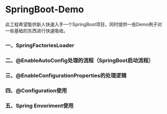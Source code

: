 # SpringBoot-Demo
此工程希望能供新人快速入手一个SpringBoot项目，同时提供一些Demo例子对一些基础的东西进行快速吸收。

### 一、SpringFactoriesLoader
### 二、@EnableAutoConfig处理的流程（SpringBoot启动流程）
### 三、@EnableConfigurationProperties的处理逻辑
### 四、@Configuration使用
### 五、Spring Envoriment使用

